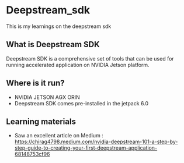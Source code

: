 # Deepstream_sdk
This is my learnings on the deepstream sdk

## What is Deepstream SDK
Deepstream SDK is a comprehensive set of tools that can be used for running accelerated application on NVIDIA Jetson platform.

## Where is it run?
- NVIDIA JETSON AGX ORIN
- Deepstream SDK comes pre-installed in the jetpack 6.0

## Learning materials
- Saw an excellent article on Medium : https://chirag4798.medium.com/nvidia-deepstream-101-a-step-by-step-guide-to-creating-your-first-deepstream-application-68148753cf96
